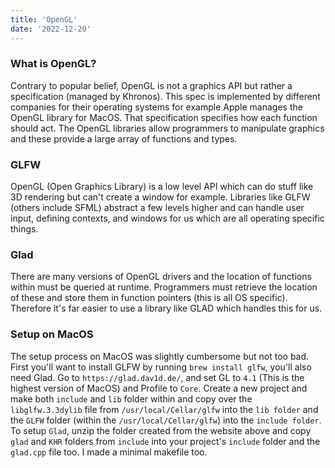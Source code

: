 ```yaml
---
title: 'OpenGL'
date: '2022-12-20'
---
```


### What is OpenGL?
Contrary to popular belief, OpenGL is not a graphics API but rather a specification (managed by Khronos). This spec is implemented by different companies for their operating systems for example Apple manages the OpenGL library for MacOS. That specification  specifies how each function should act. The OpenGL libraries allow programmers to manipulate graphics and these provide a large array of functions and types. 

### GLFW
OpenGL (Open Graphics Library) is a low level API which can do stuff like 3D rendering but can't create a window for example. Libraries like GLFW (others include SFML) abstract a few levels higher and can handle user input, defining contexts, and windows for us which are all operating specific things. 

### Glad
There are many versions of OpenGL drivers and the location of functions within must be queried at runtime. Programmers must retrieve the location of these and store them in function pointers (this is all OS specific). Therefore it's far easier to use a library like GLAD which handles this for us.

### Setup on MacOS
The setup process on MacOS was slightly cumbersome but not too bad. First you'll want to install GLFW by running `brew install glfw`, you'll also need Glad. Go to `https://glad.dav1d.de/`, and set GL to `4.1` (This is the highest version of MacOS) and Profile to `Core`.  Create a new project and make both `include` and `lib` folder within and copy over the `libglfw.3.3dylib` file from `/usr/local/Cellar/glfw` into the `lib folder` and the `GLFW` folder (within the `/usr/local/Cellar/glfw`) into the `include folder`. To setup `Glad`, unzip the folder created from the website above and copy `glad` and `KHR` folders from `include` into your project's `include` folder and the `glad.cpp` file too. I made a minimal makefile too.
